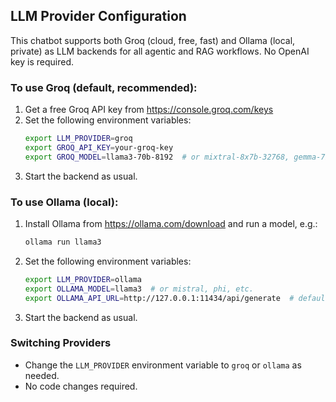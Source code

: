 ## LLM Provider Configuration

This chatbot supports both Groq (cloud, free, fast) and Ollama (local, private) as LLM backends for all agentic and RAG workflows. No OpenAI key is required.

### To use Groq (default, recommended):

1. Get a free Groq API key from https://console.groq.com/keys
2. Set the following environment variables:
   ```bash
   export LLM_PROVIDER=groq
   export GROQ_API_KEY=your-groq-key
   export GROQ_MODEL=llama3-70b-8192  # or mixtral-8x7b-32768, gemma-7b-it, etc.
   ```
3. Start the backend as usual.

### To use Ollama (local):

1. Install Ollama from https://ollama.com/download and run a model, e.g.:
   ```bash
   ollama run llama3
   ```
2. Set the following environment variables:
   ```bash
   export LLM_PROVIDER=ollama
   export OLLAMA_MODEL=llama3  # or mistral, phi, etc.
   export OLLAMA_API_URL=http://127.0.0.1:11434/api/generate  # default
   ```
3. Start the backend as usual.

### Switching Providers
- Change the `LLM_PROVIDER` environment variable to `groq` or `ollama` as needed.
- No code changes required. 